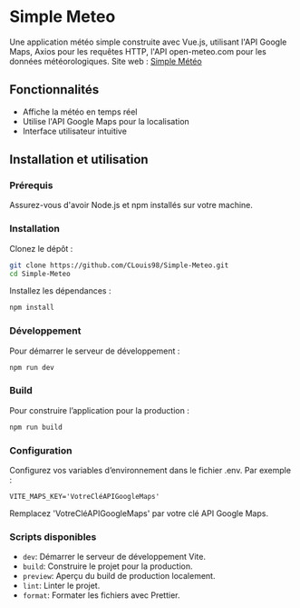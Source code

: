 # Simple Meteo

Une application météo simple construite avec Vue.js, utilisant l'API Google Maps, Axios pour les requêtes HTTP, l'API open-meteo.com pour les données météorologiques.
Site web : [Simple Météo]([https://duckduckgo.com](https://simple-meteo.web.app/))

## Fonctionnalités

- Affiche la météo en temps réel
- Utilise l'API Google Maps pour la localisation
- Interface utilisateur intuitive

## Installation et utilisation

### Prérequis

Assurez-vous d'avoir Node.js et npm installés sur votre machine.

### Installation

Clonez le dépôt :

```bash
git clone https://github.com/CLouis98/Simple-Meteo.git
cd Simple-Meteo
```

Installez les dépendances :
```bash
npm install 
```

### Développement
Pour démarrer le serveur de développement :
```bash
npm run dev 
```

### Build
Pour construire l’application pour la production :
```bash
npm run build 
```

### Configuration
Configurez vos variables d’environnement dans le fichier .env. Par exemple :

```dotenv
VITE_MAPS_KEY='VotreCléAPIGoogleMaps'
```

Remplacez 'VotreCléAPIGoogleMaps' par votre clé API Google Maps.

### Scripts disponibles
- `dev`: Démarrer le serveur de développement Vite.
- `build`: Construire le projet pour la production.
- `preview`: Aperçu du build de production localement.
- `lint`: Linter le projet.
- `format`: Formater les fichiers avec Prettier.
